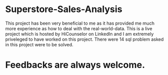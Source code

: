 # Superstore-Sales-Analysis
This project has been very beneficial to me as it has provided me much more experience as how to deal with the real-world-data. This is a live project which is hosted by HiCounselor on LinkedIn and I am extremely priveleged to have worked on this project. There were 14 sql problem asked in this project were to be solved. 
# Feedbacks are always welcome.
